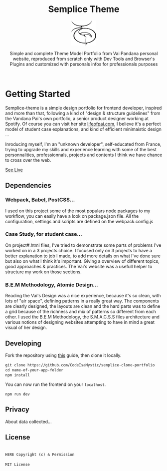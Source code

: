 <div align="center">
<h1>Semplice Theme</h1>

<a href="https://www.emojione.com/emoji/1f410">
  <img
    height="80"
    width="80"
    alt="goat"
    src="app/assets/img/icons/logo-thoth.svg"
  />
</a>

<p>Simple and complete Theme Model Portfolio from Vai Pandana personal website, reproduced from scratch only with Dev Tools and Browser's Plugins and customized with personals infos for professionals purposes</p>

<br />
</div>

# Getting Started

Semplice-theme is a simple design portfolio for frontend developer, inspired and more than that, following a kind of "design & structure guidelines" from the Vandana Pai's own portfolio, a senior product designer working at Spotify. Of course you can visit her site [lifeofpai.com](http://lifeofpai.com/), I believe it's a perfect model of student case explanations, and kind of efficient minimaistic design ...

Inroducing myself, I'm an "unknown developer", self-educated from France, trying to upgrade my skills and experience learning with some of the best personnalities, professionnals, projects and contents I think we have chance to cross over the web.  

[See Live](https://website-project-adress-link/)

## Dependencies

### Webpack, Babel, PostCSS...

I used on this project some of the most populars node packages to my workflow, you can easily have a look on package.json file. All the configuration, settings and scripts are defined on the webpack.config.js

### Case Study, for student case...

On project#.html files, I've tried to demonstrate some parts of problems I've worked on in a 3 projects choice. I focused only on 3 projects to have a better explanation to job I made, to add more details on what I've done sure but also on what I think it's important. Giving a overview of different topics, good approaches & practices. The Vai's website was a usefull helper to structure my work on those sections. 

### B.E.M Methodology, Atomic Design...

Reading the Vai's Design was a nice experience, because it's so clean, with lots of "air space", defining patterns in a really great way. The components are clearly designed, the layouts are clean and the hard parts was to define a grid because of the richness and mix of patterns so different from each other. 
I used the B.E.M Methodology, the S.M.A.C.S.S files architecture and various notions of designing websites attempting to have in mind a great visual of her design.


## Developing

Fork the repository using [this](https://docs.github.com/en/github/getting-started-with-github/fork-a-repo) guide, then clone it locally.

```shell
git clone https://github.com/CodeIsaMystic/semplice-clone-portfolio
cd name-of-your-app-folder
npm install
```

You can now run the frontend on your `localhost`.

```shell
npm run dev
```

## Privacy

About data collected...

## License

```text

HERE Copyright (c) & Permission

MIT License
```